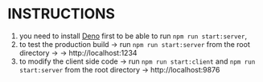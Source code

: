 # INSTRUCTIONS
1. you need to install [Deno](https://deno.land/manual/getting_started/installation) first to be able to run `npm run start:server`,
2. to test the production build -> run `npm run start:server` from the root directory -> -> http://localhost:1234
3. to modify the client side code -> run `npm run start:client` and `npm run start:server` from the root directory -> http://localhost:9876

